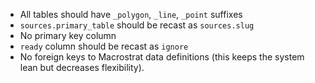 - All tables should have `_polygon`, `_line`, `_point` suffixes
- `sources.primary_table` should be recast as `sources.slug`
- No primary key column
- `ready` column should be recast as `ignore`
- No foreign keys to Macrostrat data definitions (this keeps the system lean but decreases flexibility).